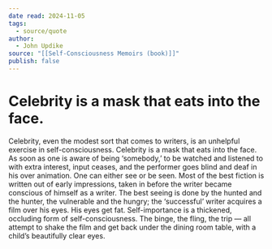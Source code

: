 ```yaml
---
date read: 2024-11-05
tags:
  - source/quote
author:
  - John Updike
source: "[[Self-Consciousness Memoirs (book)]]"
publish: false
---
```

# Celebrity is a mask that eats into the face.


Celebrity, even the modest sort that comes to writers, is an unhelpful exercise in self-consciousness. Celebrity is a mask that eats into the face. As soon as one is aware of being ‘somebody,’ to be watched and listened to with extra interest, input ceases, and the performer goes blind and deaf in his over animation. One can either see or be seen. Most of the best fiction is written out of early impressions, taken in before the writer became conscious of himself as a writer. The best seeing is done by the hunted and the hunter, the vulnerable and the hungry; the ‘successful’ writer acquires a film over his eyes. His eyes get fat. Self-importance is a thickened, occluding form of self-consciousness. The binge, the fling, the trip — all attempt to shake the film and get back under the dining room table, with a child’s beautifully clear eyes.